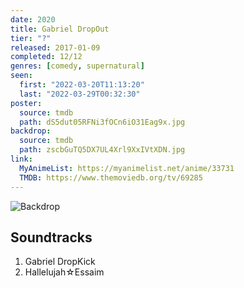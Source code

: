 ```yaml
---
date: 2020
title: Gabriel DropOut
tier: "?"
released: 2017-01-09
completed: 12/12
genres: [comedy, supernatural]
seen:
  first: "2022-03-20T11:13:20"
  last: "2022-03-29T00:32:30"
poster:
  source: tmdb
  path: dS5dut05RFNi3fOCn6iO31Eag9x.jpg
backdrop:
  source: tmdb
  path: zscbGuTQ5DX7UL4Xrl9XxIVtXDN.jpg
link:
  MyAnimeList: https://myanimelist.net/anime/33731
  TMDB: https://www.themoviedb.org/tv/69285
---
```


![Backdrop](https://image.tmdb.org/t/p/w1280/qyABrcOHxEK0k7CxNTrjPErB3Q0.jpg "Source: TMDB")

## Soundtracks

1. Gabriel DropKick
2. Hallelujah☆Essaim
